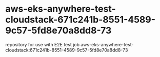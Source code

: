 # aws-eks-anywhere-test-cloudstack-671c241b-8551-4589-9c57-5fd8e70a8dd8-73
repository for use with E2E test job aws-eks-anywhere-test-cloudstack:671c241b-8551-4589-9c57-5fd8e70a8dd8-73
